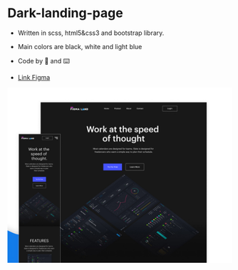 # Dark-landing-page
- Written in scss, html5&css3 and bootstrap library.
- Main colors are black, white and light blue
- Code by 🤚 and ⌨️

- [Link Figma](https://www.figma.com/file/i46yA8nIIgiInZWE1ZstSi/Figma-startup-landing-page-dark-(Community)?node-id=0%3A3517)

![darklandingpage](/preview.png)
